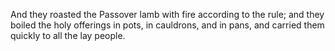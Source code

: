 And they roasted the Passover lamb with fire according to the rule; and they boiled the holy offerings in pots, in cauldrons, and in pans, and carried them quickly to all the lay people.
